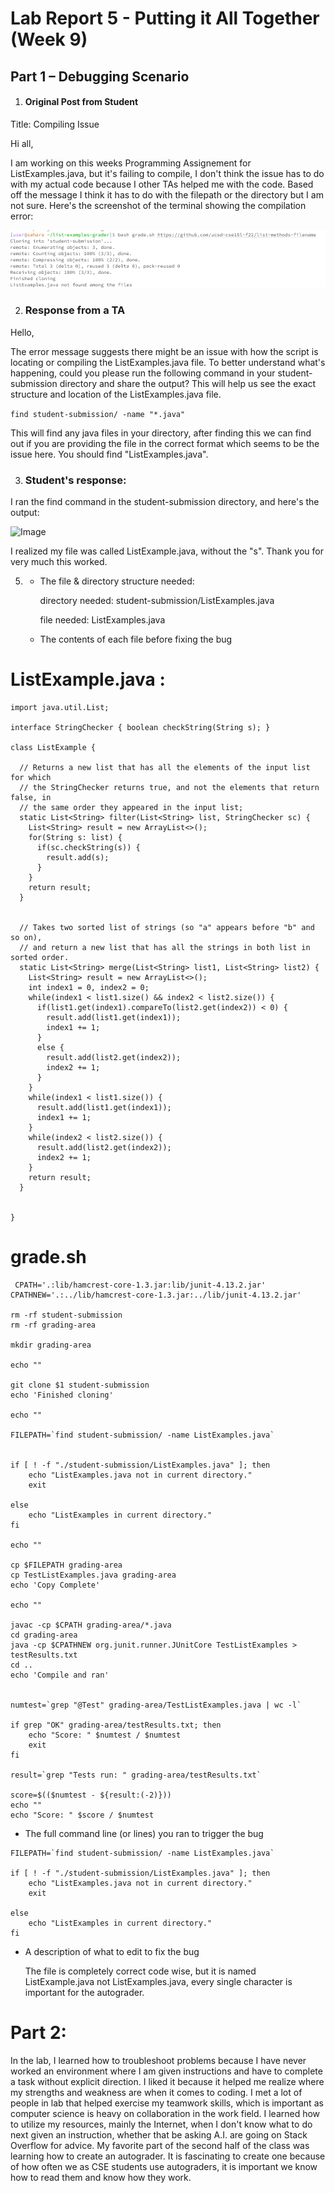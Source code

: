 # Lab Report 5 - Putting it All Together (Week 9)

## Part 1 – Debugging Scenario

1) #### Original Post from Student
Title: Compiling Issue 

Hi all,

I am working on this weeks Programming Assignement for ListExamples.java, but it's failing to compile, I don't think the issue has to do with my actual code because I other TAs helped me with the code. Based off the message I think it has to do with the filepath or the directory but I am not sure.
Here's the screenshot of the terminal showing the compilation error:

![Image](1lab5.png)

2) ### Response from a TA
   
Hello,

The error message suggests there might be an issue with how the script is locating or compiling the ListExamples.java file. To better understand what's happening, could you please run the following command in your student-submission directory and share the output? This will help us see the exact structure and location of the ListExamples.java file.

``` find student-submission/ -name "*.java" ```

This will find any java files in your directory, after finding this we can find out if you are providing the file in the correct format which seems to be the issue here. You should find "ListExamples.java".

3) ### Student's response:
   
 I ran the find command in the student-submission directory, and here's the output:

![Image](2lab5.png)

   I realized my file was called ListExample.java, without the "s". Thank you for very much this worked.

5) - The file & directory structure needed:
     
        directory needed: student-submission/ListExamples.java

        file needed: ListExamples.java
  
   - The contents of each file before fixing the bug

# ListExample.java :

``` import java.util.ArrayList;
import java.util.List;

interface StringChecker { boolean checkString(String s); }

class ListExample {

  // Returns a new list that has all the elements of the input list for which
  // the StringChecker returns true, and not the elements that return false, in
  // the same order they appeared in the input list;
  static List<String> filter(List<String> list, StringChecker sc) {
    List<String> result = new ArrayList<>();
    for(String s: list) {
      if(sc.checkString(s)) {
        result.add(s);
      }
    }
    return result;
  }


  // Takes two sorted list of strings (so "a" appears before "b" and so on),
  // and return a new list that has all the strings in both list in sorted order.
  static List<String> merge(List<String> list1, List<String> list2) {
    List<String> result = new ArrayList<>();
    int index1 = 0, index2 = 0;
    while(index1 < list1.size() && index2 < list2.size()) {
      if(list1.get(index1).compareTo(list2.get(index2)) < 0) {
        result.add(list1.get(index1));
        index1 += 1;
      }
      else {
        result.add(list2.get(index2));
        index2 += 1;
      }
    }
    while(index1 < list1.size()) {
      result.add(list1.get(index1));
      index1 += 1;
    }
    while(index2 < list2.size()) {
      result.add(list2.get(index2));
      index2 += 1;
    }
    return result;
  }


}
```

# grade.sh

```
 CPATH='.:lib/hamcrest-core-1.3.jar:lib/junit-4.13.2.jar'
CPATHNEW='.:../lib/hamcrest-core-1.3.jar:../lib/junit-4.13.2.jar'

rm -rf student-submission
rm -rf grading-area

mkdir grading-area

echo ""

git clone $1 student-submission
echo 'Finished cloning'

echo ""

FILEPATH=`find student-submission/ -name ListExamples.java`


if [ ! -f "./student-submission/ListExamples.java" ]; then
    echo "ListExamples.java not in current directory."
    exit

else
    echo "ListExamples in current directory."
fi

echo ""

cp $FILEPATH grading-area
cp TestListExamples.java grading-area
echo 'Copy Complete'

echo ""

javac -cp $CPATH grading-area/*.java
cd grading-area
java -cp $CPATHNEW org.junit.runner.JUnitCore TestListExamples > testResults.txt
cd ..
echo 'Compile and ran'


numtest=`grep "@Test" grading-area/TestListExamples.java | wc -l`

if grep "OK" grading-area/testResults.txt; then
    echo "Score: " $numtest / $numtest
    exit
fi

result=`grep "Tests run: " grading-area/testResults.txt`

score=$(($numtest - ${result:(-2)}))
echo ""
echo "Score: " $score / $numtest
```

- The full command line (or lines) you ran to trigger the bug
  
```
FILEPATH=`find student-submission/ -name ListExamples.java`

if [ ! -f "./student-submission/ListExamples.java" ]; then
    echo "ListExamples.java not in current directory."
    exit

else
    echo "ListExamples in current directory."
fi
```

- A description of what to edit to fix the bug
  
  The file is completely correct code wise, but it is named ListExample.java not ListExamples.java, every single character is important for the autograder.

# Part 2: 
In the lab, I learned how to troubleshoot problems because I have never worked an environment where I am given instructions and have to complete a task without explicit direction. I liked it because it helped me realize where my strengths and weakness are when it comes to coding. I met a lot of people in lab that helped exercise my teamwork skills, which is important as computer science is heavy on collaboration in the work field. I learned how to utilize my resources, mainly the Internet, when I don't know what to do next given an instruction, whether that be asking A.I. are going on Stack Overflow for advice. My favorite part of the second half of the class was learning how to create an autograder. It is fascinating to create one because of how often we as CSE students use autograders, it is important we know how to read them and know how they work. 
